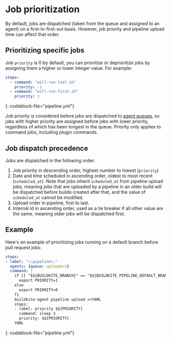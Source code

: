 # Job prioritization

By default, jobs are dispatched (taken from the queue and assigned to an agent) on a first-in-first-out basis. However, job priority and pipeline upload time can affect that order.

## Prioritizing specific jobs

Job `priority` is 0 by default, you can prioritize or deprioritize jobs by assigning them a higher or lower integer value. For example:

```yml
steps:
  - command: "will-run-last.sh"
    priority: -1
  - command: "will-run-first.sh"
    priority: 1
```
{: codeblock-file="pipeline.yml"}

Job priority is considered before jobs are dispatched to [agent queues](/docs/agent/v3/queues), so jobs with higher priority are assigned before jobs with lower priority, regardless of which has been longest in the queue. Priority only applies to command jobs, including plugin commands.

## Job dispatch precedence

Jobs are dispatched in the following order:

1. Job priority in descending order, highest number to lowest (`priority`)
1. Date and time scheduled in ascending order, oldest to most recent (`scheduled_at`). Note that jobs inherit `scheduled_at` from pipeline upload jobs, meaning jobs that are uploaded by a pipeline in an older build will be dispatched before builds created after that, and the value of `scheduled_at` cannot be modified.
1. Upload order in pipeline, first to last.
1. Internal id in ascending order, used as a tie breaker if all other value are the same, meaning older jobs will be dispatched first.

## Example

Here's an example of prioritizing jobs running on a default branch before pull request jobs:

```yaml
steps:
- label: "\:pipeline\:"
  agents: {queue: uploaders}
  command: |
    if [[ "$${BUILDKITE_BRANCH}" == "$${BUILDKITE_PIPELINE_DEFAULT_BRANCH}" ]]; then
      export PRIORITY=1
    else
      export PRIORITY=0
    fi
    buildkite-agent pipeline upload <<YAML
    steps:
    - label: priority $${PRIORITY}
      command: sleep 3
      priority: $${PRIORITY}
    YAML
```
{: codeblock-file="pipeline.yml"}
